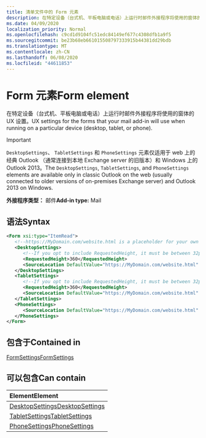```yaml
---
title: 清单文件中的 Form 元素
description: 在特定设备（台式机、平板电脑或电话）上运行时邮件外接程序将使用的窗体的 UX 设置。
ms.date: 04/09/2020
localization_priority: Normal
ms.openlocfilehash: c9cd1d9104fc51edc84149ef677c4308dfb1a9f5
ms.sourcegitcommit: be23b68eb661015508797333915b44381dd29bdb
ms.translationtype: MT
ms.contentlocale: zh-CN
ms.lasthandoff: 06/08/2020
ms.locfileid: "44611853"
---
```

# <a name="form-element"></a><span data-ttu-id="be131-103">Form 元素</span><span class="sxs-lookup"><span data-stu-id="be131-103">Form element</span></span>

<span data-ttu-id="be131-104">在特定设备（台式机、平板电脑或电话）上运行时邮件外接程序将使用的窗体的 UX 设置。</span><span class="sxs-lookup"><span data-stu-id="be131-104">UX settings for the forms that your mail add-in will use when running on a particular device (desktop, tablet, or phone).</span></span>

> [!IMPORTANT]
> <span data-ttu-id="be131-105">`DesktopSettings`、 `TabletSettings` 和 `PhoneSettings` 元素仅适用于 web 上的经典 Outlook （通常连接到本地 Exchange server 的旧版本）和 Windows 上的 Outlook 2013。</span><span class="sxs-lookup"><span data-stu-id="be131-105">The `DesktopSettings`, `TabletSettings`, and `PhoneSettings` elements are available only in classic Outlook on the web (usually connected to older versions of on-premises Exchange server) and Outlook 2013 on Windows.</span></span>

<span data-ttu-id="be131-106">**外接程序类型：** 邮件</span><span class="sxs-lookup"><span data-stu-id="be131-106">**Add-in type:** Mail</span></span>

## <a name="syntax"></a><span data-ttu-id="be131-107">语法</span><span class="sxs-lookup"><span data-stu-id="be131-107">Syntax</span></span>

```XML
<Form xsi:type="ItemRead">
   <!--https://MyDomain.com/website.html is a placeholder for your own add-in website.-->
   <DesktopSettings>
      <!--If you opt to include RequestedHeight, it must be between 32px to 450px, inclusive.-->
      <RequestedHeight>360</RequestedHeight>
      <SourceLocation DefaultValue="https://MyDomain.com/website.html" />
   </DesktopSettings>
   <TabletSettings>
      <!--If you opt to include RequestedHeight, it must be between 32px to 450px, inclusive.-->
      <RequestedHeight>360</RequestedHeight>
      <SourceLocation DefaultValue="https://MyDomain.com/website.html" />
   </TabletSettings>
   <PhoneSettings>
      <SourceLocation DefaultValue="https://MyDomain.com/website.html" />
   </PhoneSettings>
</Form>
```

## <a name="contained-in"></a><span data-ttu-id="be131-108">包含于</span><span class="sxs-lookup"><span data-stu-id="be131-108">Contained in</span></span>

[<span data-ttu-id="be131-109">FormSettings</span><span class="sxs-lookup"><span data-stu-id="be131-109">FormSettings</span></span>](formsettings.md)


## <a name="can-contain"></a><span data-ttu-id="be131-110">可以包含</span><span class="sxs-lookup"><span data-stu-id="be131-110">Can contain</span></span>

|<span data-ttu-id="be131-111">**Element**</span><span class="sxs-lookup"><span data-stu-id="be131-111">**Element**</span></span>|
|:-----|
|[<span data-ttu-id="be131-112">DesktopSettings</span><span class="sxs-lookup"><span data-stu-id="be131-112">DesktopSettings</span></span>](desktopsettings.md)|
|[<span data-ttu-id="be131-113">TabletSettings</span><span class="sxs-lookup"><span data-stu-id="be131-113">TabletSettings</span></span>](tabletsettings.md)|
|[<span data-ttu-id="be131-114">PhoneSettings</span><span class="sxs-lookup"><span data-stu-id="be131-114">PhoneSettings</span></span>](phonesettings.md)|
